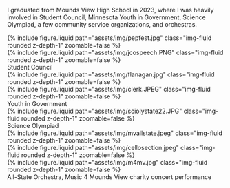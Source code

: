 I graduated from Mounds View High School in 2023, where I was heavily involved in Student Council, Minnesota Youth in Government, Science Olympiad, a few community service organizations, and orchestras. 

<div class="row mt-3">
    <div class="col-sm mt-3 mt-md-0">
        {% include figure.liquid path="assets/img/pepfest.jpg" class="img-fluid rounded z-depth-1" zoomable=false %}
    </div>
    <div class="col-sm mt-3 mt-md-0">
        {% include figure.liquid path="assets/img/jcospeech.PNG" class="img-fluid rounded z-depth-1" zoomable=false %}
    </div>
</div>
<div class="caption">
    Student Council
</div>
<div class="row mt-3">
    <div class="col-sm mt-3 mt-md-0">
        {% include figure.liquid path="assets/img/flanagan.jpg" class="img-fluid rounded z-depth-1" zoomable=false %}
    </div>
    <div class="col-sm mt-3 mt-md-0">
        {% include figure.liquid path="assets/img/clerk.JPEG" class="img-fluid rounded z-depth-1" zoomable=false %}
    </div>
</div>
<div class="caption">
    Youth in Government
</div>
<div class="row mt-3">
    <div class="col-sm mt-3 mt-md-0">
        {% include figure.liquid path="assets/img/sciolystate22.JPG" class="img-fluid rounded z-depth-1" zoomable=false %}
    </div>
</div>
<div class="caption">
    Science Olympiad 
</div>
<div class="row mt-3">
    <div class="col-sm mt-3 mt-md-0">
        {% include figure.liquid path="assets/img/mvallstate.jpeg" class="img-fluid rounded z-depth-1" zoomable=false %}
    </div>
    <div class="col-sm mt-3 mt-md-0">
        {% include figure.liquid path="assets/img/cellosection.jpeg" class="img-fluid rounded z-depth-1" zoomable=false %}
    </div>
    <div class="col-sm mt-3 mt-md-0">
        {% include figure.liquid path="assets/img/m4mv.jpg" class="img-fluid rounded z-depth-1" zoomable=false %}
    </div>
</div>
<div class="caption">
    All-State Orchestra, Music 4 Mounds View charity concert performance
</div>